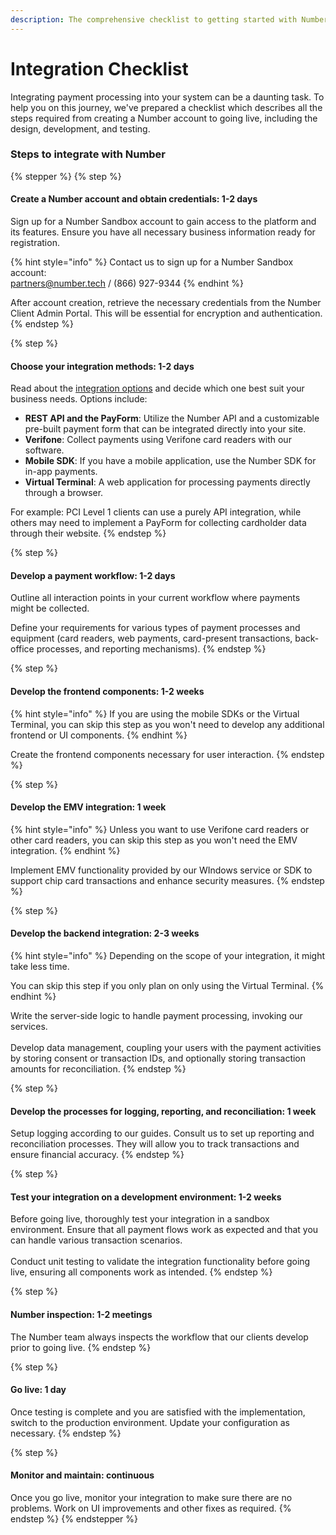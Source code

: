 ```yaml
---
description: The comprehensive checklist to getting started with Number
---
```


# Integration Checklist

Integrating payment processing into your system can be a daunting task. To help you on this journey, we've prepared a checklist which describes all the steps required from creating a Number account to going live, including the design, development, and testing.



### Steps to integrate with Number

{% stepper %}
{% step %}
#### **Create a Number account and obtain credentials: 1-2 days**

Sign up for a Number Sandbox account to gain access to the platform and its features. Ensure you have all necessary business information ready for registration.

{% hint style="info" %}
Contact us to sign up for a Number Sandbox account: \
[partners@number.tech](mailto:partners@number.tech)  /  (866) 927-9344
{% endhint %}

After account creation, retrieve the necessary credentials from the Number Client Admin Portal. This will be essential for encryption and authentication.
{% endstep %}

{% step %}
#### **Choose your integration methods: 1-2 days**

Read about the [integration options](integration-options/) and decide which one best suit your business needs. Options include:

* **REST API and the PayForm**: Utilize the Number API and a customizable pre-built payment form that can be integrated directly into your site.
* **Verifone**: Collect payments using Verifone card readers with our software.
* **Mobile SDK**: If you have a mobile application, use the Number SDK for in-app payments.
* **Virtual Terminal**: A web application for processing payments directly through a browser.

For example: PCI Level 1 clients can use a purely API integration, while others may need to implement a PayForm for collecting cardholder data through their website.
{% endstep %}

{% step %}
#### Develop a payment workflow: 1-2 days

Outline all interaction points in your current workflow where payments might be collected.

Define your requirements for various types of payment processes and equipment (card readers, web payments, card-present transactions, back-office processes, and reporting mechanisms).
{% endstep %}

{% step %}
#### Develop the frontend components: 1-2 weeks

{% hint style="info" %}
If you are using the mobile SDKs or the Virtual Terminal, you can skip this step as you won't need to develop any additional frontend or UI components.
{% endhint %}

Create the frontend components necessary for user interaction.
{% endstep %}

{% step %}
#### Develop the EMV integration: 1 week

{% hint style="info" %}
Unless you want to use Verifone card readers or other card readers, you can skip this step as you won't need the EMV integration.
{% endhint %}

Implement EMV functionality provided by our WIndows service or SDK to support chip card transactions and enhance security measures.
{% endstep %}

{% step %}
#### Develop the backend integration: 2-3 weeks

{% hint style="info" %}
Depending on the scope of your integration, it might take less time.

You can skip this step if you only plan on only using the Virtual Terminal.&#x20;
{% endhint %}

Write the server-side logic to handle payment processing, invoking our services.\
\
Develop data management, coupling your users with the payment activities by storing consent or transaction IDs, and optionally storing transaction amounts for reconciliation.
{% endstep %}

{% step %}
#### Develop the processes for logging, reporting, and reconciliation: 1 week

Setup logging according to our guides. Consult us to set up reporting and reconciliation processes. They will allow you to track transactions and ensure financial accuracy.
{% endstep %}

{% step %}
#### **Test your integration on a development environment: 1-2 weeks**

Before going live, thoroughly test your integration in a sandbox environment. Ensure that all payment flows work as expected and that you can handle various transaction scenarios.\
\
Conduct unit testing to validate the integration functionality before going live, ensuring all components work as intended.
{% endstep %}

{% step %}
#### Number inspection: 1-2 meetings

The Number team always inspects the workflow that our clients develop prior to going live.
{% endstep %}

{% step %}
#### **Go live: 1 day**

Once testing is complete and you are satisfied with the implementation, switch to the production environment. Update your configuration as necessary.
{% endstep %}

{% step %}
#### Monitor and maintain: continuous

Once you go live, monitor your integration to make sure there are no problems. Work on UI improvements and other fixes as required.
{% endstep %}
{% endstepper %}

